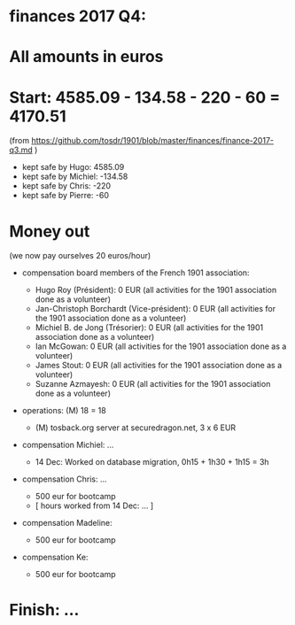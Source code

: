 # finances 2017 Q4:

# All amounts in euros

# Start: 4585.09 - 134.58 - 220 - 60 = 4170.51
(from https://github.com/tosdr/1901/blob/master/finances/finance-2017-q3.md )

* kept safe by Hugo: 4585.09
* kept safe by Michiel: -134.58
* kept safe by Chris: -220
* kept safe by Pierre: -60

# Money out

(we now pay ourselves 20 euros/hour)

* compensation board members of the French 1901 association:
   * Hugo Roy (Président):			0 EUR (all activities for the 1901 association done as a volunteer)
   * Jan-Christoph Borchardt (Vice-président):	0 EUR (all activities for the 1901 association done as a volunteer)
   * Michiel B. de Jong (Trésorier):		0 EUR (all activities for the 1901 association done as a volunteer)
   * Ian McGowan:				0 EUR (all activities for the 1901 association done as a volunteer)
   * James Stout:				0 EUR (all activities for the 1901 association done as a volunteer)
   * Suzanne Azmayesh:				0 EUR (all activities for the 1901 association done as a volunteer)

* operations: (M) 18 = 18
   * (M) tosback.org server at securedragon.net, 3 x 6 EUR

* compensation Michiel: ...
   * 14 Dec: Worked on database migration, 0h15 + 1h30 + 1h15 = 3h

* compensation Chris: ...
   * 500 eur for bootcamp
   * [ hours worked from 14 Dec: ... ]

* compensation Madeline:
   * 500 eur for bootcamp

* compensation Ke:
   * 500 eur for bootcamp

# Finish: ...
